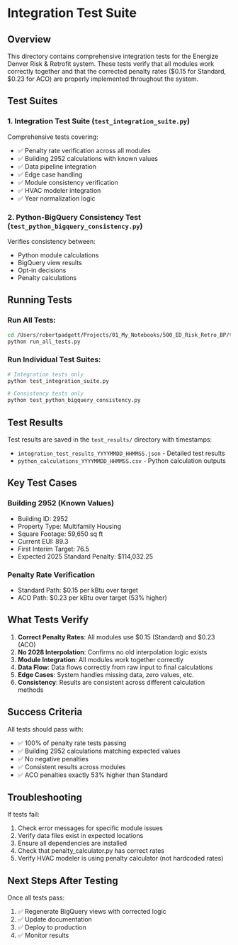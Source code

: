 # Integration Test Suite

## Overview
This directory contains comprehensive integration tests for the Energize Denver Risk & Retrofit system. These tests verify that all modules work correctly together and that the corrected penalty rates ($0.15 for Standard, $0.23 for ACO) are properly implemented throughout the system.

## Test Suites

### 1. **Integration Test Suite** (`test_integration_suite.py`)
Comprehensive tests covering:
- ✅ Penalty rate verification across all modules
- ✅ Building 2952 calculations with known values
- ✅ Data pipeline integration
- ✅ Edge case handling
- ✅ Module consistency verification
- ✅ HVAC modeler integration
- ✅ Year normalization logic

### 2. **Python-BigQuery Consistency Test** (`test_python_bigquery_consistency.py`)
Verifies consistency between:
- Python module calculations
- BigQuery view results
- Opt-in decisions
- Penalty calculations

## Running Tests

### Run All Tests:
```bash
cd /Users/robertpadgett/Projects/01_My_Notebooks/500_ED_Risk_Retro_BP/tests
python run_all_tests.py
```

### Run Individual Test Suites:
```bash
# Integration tests only
python test_integration_suite.py

# Consistency tests only
python test_python_bigquery_consistency.py
```

## Test Results

Test results are saved in the `test_results/` directory with timestamps:
- `integration_test_results_YYYYMMDD_HHMMSS.json` - Detailed test results
- `python_calculations_YYYYMMDD_HHMMSS.csv` - Python calculation outputs

## Key Test Cases

### Building 2952 (Known Values)
- Building ID: 2952
- Property Type: Multifamily Housing
- Square Footage: 59,650 sq ft
- Current EUI: 89.3
- First Interim Target: 76.5
- Expected 2025 Standard Penalty: $114,032.25

### Penalty Rate Verification
- Standard Path: $0.15 per kBtu over target
- ACO Path: $0.23 per kBtu over target (53% higher)

## What Tests Verify

1. **Correct Penalty Rates**: All modules use $0.15 (Standard) and $0.23 (ACO)
2. **No 2028 Interpolation**: Confirms no old interpolation logic exists
3. **Module Integration**: All modules work together correctly
4. **Data Flow**: Data flows correctly from raw input to final calculations
5. **Edge Cases**: System handles missing data, zero values, etc.
6. **Consistency**: Results are consistent across different calculation methods

## Success Criteria

All tests should pass with:
- ✅ 100% of penalty rate tests passing
- ✅ Building 2952 calculations matching expected values
- ✅ No negative penalties
- ✅ Consistent results across modules
- ✅ ACO penalties exactly 53% higher than Standard

## Troubleshooting

If tests fail:
1. Check error messages for specific module issues
2. Verify data files exist in expected locations
3. Ensure all dependencies are installed
4. Check that penalty_calculator.py has correct rates
5. Verify HVAC modeler is using penalty calculator (not hardcoded rates)

## Next Steps After Testing

Once all tests pass:
1. ✅ Regenerate BigQuery views with corrected logic
2. ✅ Update documentation
3. ✅ Deploy to production
4. ✅ Monitor results
